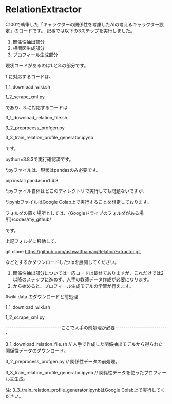 # RelationExtractor

C100で執筆した「キャラクターの関係性を考慮したAIの考えるキャラクター設定」のコードです。
記事では以下の3ステップを実行しました。

1. 関係性抽出部分
2. 相関図生成部分
3. プロフィール生成部分

現状コードがあるのは1.と3.の部分です。

1.に対応するコードは、

1_1_download_wiki.sh

1_2_scrape_xml.py



であり、3.に対応するコードは

3_1_download_relation_file.sh

3_2_preprocess_profgen.py

3_3_train_relation_profile_generator.ipynb

です。

python=3.8.3で実行確認済です。

*.pyファイルは、現状はpandasのみ必要です。

pip install pandas==1.4.3



*.pyファイル自体はどこのディレクトリで実行しても問題ないですが、

*.ipynbファイルはGoogle Colab上で実行することを想定しております。

フォルダの置く場所としては、{Googleドライブのフォルダがある場所}/codes/my_github/

です。

上記フォルダに移動して、

git clone https://github.com/ashwatthaman/RelationExtractor.git

などとするかダウンロードしたzipを展開してください。

1. 関係性抽出部分については一応コードは載せてありますが、これだけでは2以降のステップに進めず、人手の教師データ作成が必要になります。
3. から始めると、プロフィール生成モデルの学習が行えます。

#wiki data のダウンロードと前処理


1_1_download_wiki.sh

1_2_scrape_xml.py            

---------------------------ここで人手の前処理が必要--------------------------

3_1_download_relation_file.sh // 人手で作成した関係抽出モデルから得られた関係性データのダウンロード。

3_2_preprocess_profgen.py // 関係性データの前処理。

3_3_train_relation_profile_generator.ipynb // 関係性データを使ったプロフィール文生成。

注: 3_3_train_relation_profile_generator.ipynbはGoogle Colab上で実行してください。

